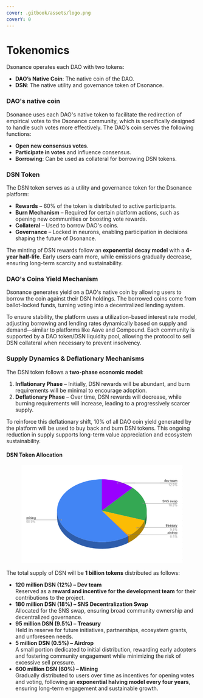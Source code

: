 ```yaml
---
cover: .gitbook/assets/logo.png
coverY: 0
---
```


# Tokenomics

Dsonance operates each DAO with two tokens:

* **DAO’s Native Coin**: The native coin of the DAO.
* **DSN**: The native utility and governance token of Dsonance.

### **DAO's native coin**

Dsonance uses each DAO's native token to facilitate the redirection of empirical votes to the Dsonance community, which is specifically designed to handle such votes more effectively. The DAO’s coin serves the following functions:

* **Open new consensus votes**.
* **Participate in votes** and influence consensus.
* **Borrowing**: Can be used as collateral for borrowing DSN tokens.

### **DSN Token**

The DSN token serves as a utility and governance token for the Dsonance platform:

* **Rewards** – 60% of the token is distributed to active participants.
* **Burn Mechanism** – Required for certain platform actions, such as opening new communities or boosting vote rewards.
* **Collateral** – Used to borrow DAO's coins.
* **Governance** – Locked in neurons, enabling participation in decisions shaping the future of Dsonance.

The minting of DSN rewards follow an **exponential decay model** with a **4-year half-life**. Early users earn more, while emissions gradually decrease, ensuring long-term scarcity and sustainability.

### **DAO's Coins Yield Mechanism**

Dsonance generates yield on a DAO's native coin by allowing users to borrow the coin against their DSN holdings. The borrowed coins come from ballot-locked funds, turning voting into a decentralized lending system.

To ensure stability, the platform uses a utilization-based interest rate model, adjusting borrowing and lending rates dynamically based on supply and demand—similar to platforms like Aave and Compound. Each community is supported by a DAO token/DSN liquidity pool, allowing the protocol to sell DSN collateral when necessary to prevent insolvency.

### **Supply Dynamics & Deflationary Mechanisms**

The DSN token follows a **two-phase economic model**:

1. **Inflationary Phase** – Initially, DSN rewards will be abundant, and burn requirements will be minimal to encourage adoption.
2. **Deflationary Phase** – Over time, DSN rewards will decrease, while burning requirements will increase, leading to a progressively scarcer supply.

To reinforce this deflationary shift, 10% of all DAO coin yield generated by the platform will be used to buy back and burn DSN tokens. This ongoing reduction in supply supports long-term value appreciation and ecosystem sustainability.

#### **DSN Token Allocation**

<figure><img src=".gitbook/assets/image.png" alt=""><figcaption></figcaption></figure>

The total supply of DSN will be **1 billion tokens** distributed as follows:

* **120 million DSN (12%) – Dev team**\
  Reserved as a **reward and incentive for the development team** for their contributions to the project.
* **180 million DSN (18%) – SNS Decentralization Swap**\
  Allocated for the SNS swap, ensuring broad community ownership and decentralized governance.
* **95 million DSN (9.5%) – Treasury**\
  Held in reserve for future initiatives, partnerships, ecosystem grants, and unforeseen needs.
* **5 million DSN (0.5%) – Airdrop**\
  A small portion dedicated to initial distribution, rewarding early adopters and fostering community engagement while minimizing the risk of excessive sell pressure.
* **600 million DSN (60%) – Mining**\
  Gradually distributed to users over time as incentives for opening votes and voting, following an **exponential halving model every four years**, ensuring long-term engagement and sustainable growth.

